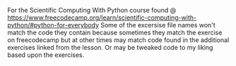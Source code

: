 For the Scientific Computing With Python course found @ https://www.freecodecamp.org/learn/scientific-computing-with-python/#python-for-everybody
Some of the excersise file names won't match the code they contain because sometimes they match the exercise on freecodecamp but at other times may match code found in the additional exercises linked from the lesson. Or may be tweaked code to my liking based upon the exercises.